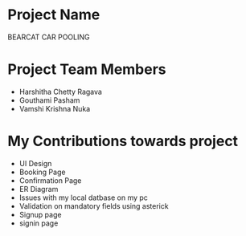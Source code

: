 # Project Name
BEARCAT CAR POOLING

# Project Team Members
- Harshitha Chetty Ragava
- Gouthami Pasham
- Vamshi Krishna Nuka

# My Contributions towards project
- UI Design
- Booking Page
- Confirmation Page
- ER Diagram
- Issues with my local datbase on my pc
- Validation on mandatory fields using asterick
- Signup page
- signin page 
